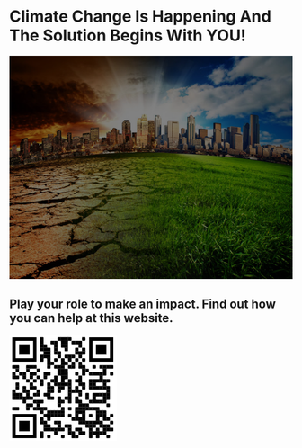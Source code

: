 # Climate Change Is Happening And The Solution Begins With YOU!

![Climate Change](ClimateChange.PNG)

## Play your role to make an impact. Find out how you can help at this website.

![QR Code](QRCode.PNG)


